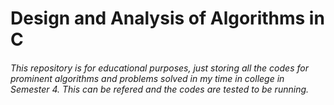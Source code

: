 <h1>Design and Analysis of Algorithms in C</h1>
<h6>This repository is for educational purposes, just storing all the codes for prominent algorithms and problems solved in my time in college in Semester 4. This can be refered and the codes are tested to be running.</h6>
